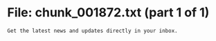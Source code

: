﻿# File: chunk_001872.txt (part 1 of 1)
```
Get the latest news and updates directly in your inbox.
```

